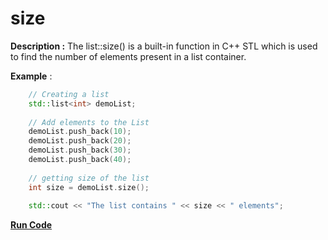 # size

**Description :** The list::size() is a built-in function in C++ STL which is used to find the number of elements present in a list container.
    
**Example** :
```cpp
    // Creating a list 
    std::list<int> demoList; 
  
    // Add elements to the List 
    demoList.push_back(10); 
    demoList.push_back(20); 
    demoList.push_back(30); 
    demoList.push_back(40); 
  
    // getting size of the list 
    int size = demoList.size(); 
  
    std::cout << "The list contains " << size << " elements"; 

```
**[Run Code](https://rextester.com/YVWX29224)**
